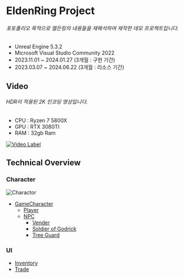 EldenRing Project
===============================
###### 포토폴리오 목적으로 엘든링의 내용들을 재해석하여 제작한 데모 프로젝트입니다. 

* Unreal Engine 5.3.2
* Microsoft Visual Studio Community 2022
* 2023.11.01 ~ 2024.01.27 (3개월 : 구현 기간)
* 2023.03.07 ~ 2024.06.22 (3개월 : 리소스 기간)

Video
----------
###### HDR이 적용된 2K 인코딩 영상입니다.
* CPU : Ryzen 7 5800X
* GPU : RTX 3080TI
* RAM : 32gb Ram

[![Video Label](http://img.youtube.com/vi/ZO0a9uATi-o/0.jpg)](https://youtu.be/ZO0a9uATi-o)
</br>

Technical Overview
------------------

### Character

![Charactor](https://github.com/yolong1020/EldenRing/assets/87303898/63739cc3-0bff-4242-9309-f3c2f8cea049)
- [GameCharacter](https://github.com/yolong1020/EldenRing/blob/main/Overviews/Character/GameCharacter.md)
  - [Player](https://github.com/yolong1020/EldenRing/blob/main/Overviews/Character/Player.md)
  - [NPC](https://github.com/yolong1020/EldenRing/blob/main/Overviews/Character/NPC/NPC.md)
    - [Vender](https://github.com/yolong1020/EldenRing/blob/main/Overviews/Character/NPC/Vender.md)
    - [Soldier of Godrick](https://github.com/yolong1020/EldenRing/blob/main/Overviews/Character/NPC/SoldierOfGodrick.md)
    - [Tree Guard](https://github.com/yolong1020/EldenRing/blob/main/Overviews/Character/NPC/TreeGuard.md)

### UI
- [Inventory](https://github.com/yolong1020/EldenRing/blob/main/Overviews/UI/Inventory/Inventory.md)
- [Trade](https://github.com/yolong1020/EldenRing/blob/main/Overviews/UI/Trade/Trade.md)
